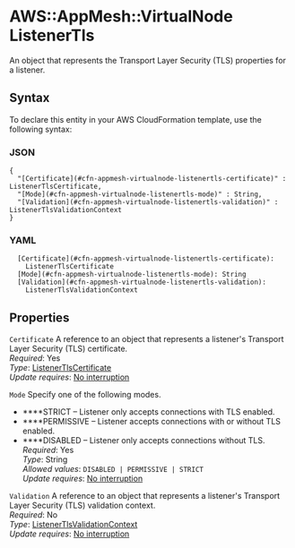 # AWS::AppMesh::VirtualNode ListenerTls<a name="aws-properties-appmesh-virtualnode-listenertls"></a>

An object that represents the Transport Layer Security \(TLS\) properties for a listener\.

## Syntax<a name="aws-properties-appmesh-virtualnode-listenertls-syntax"></a>

To declare this entity in your AWS CloudFormation template, use the following syntax:

### JSON<a name="aws-properties-appmesh-virtualnode-listenertls-syntax.json"></a>

```
{
  "[Certificate](#cfn-appmesh-virtualnode-listenertls-certificate)" : ListenerTlsCertificate,
  "[Mode](#cfn-appmesh-virtualnode-listenertls-mode)" : String,
  "[Validation](#cfn-appmesh-virtualnode-listenertls-validation)" : ListenerTlsValidationContext
}
```

### YAML<a name="aws-properties-appmesh-virtualnode-listenertls-syntax.yaml"></a>

```
  [Certificate](#cfn-appmesh-virtualnode-listenertls-certificate): 
    ListenerTlsCertificate
  [Mode](#cfn-appmesh-virtualnode-listenertls-mode): String
  [Validation](#cfn-appmesh-virtualnode-listenertls-validation): 
    ListenerTlsValidationContext
```

## Properties<a name="aws-properties-appmesh-virtualnode-listenertls-properties"></a>

`Certificate`  <a name="cfn-appmesh-virtualnode-listenertls-certificate"></a>
A reference to an object that represents a listener's Transport Layer Security \(TLS\) certificate\.  
*Required*: Yes  
*Type*: [ListenerTlsCertificate](aws-properties-appmesh-virtualnode-listenertlscertificate.md)  
*Update requires*: [No interruption](https://docs.aws.amazon.com/AWSCloudFormation/latest/UserGuide/using-cfn-updating-stacks-update-behaviors.html#update-no-interrupt)

`Mode`  <a name="cfn-appmesh-virtualnode-listenertls-mode"></a>
Specify one of the following modes\.  
+ ****STRICT – Listener only accepts connections with TLS enabled\. 
+ ****PERMISSIVE – Listener accepts connections with or without TLS enabled\.
+ ****DISABLED – Listener only accepts connections without TLS\. 
*Required*: Yes  
*Type*: String  
*Allowed values*: `DISABLED | PERMISSIVE | STRICT`  
*Update requires*: [No interruption](https://docs.aws.amazon.com/AWSCloudFormation/latest/UserGuide/using-cfn-updating-stacks-update-behaviors.html#update-no-interrupt)

`Validation`  <a name="cfn-appmesh-virtualnode-listenertls-validation"></a>
A reference to an object that represents a listener's Transport Layer Security \(TLS\) validation context\.  
*Required*: No  
*Type*: [ListenerTlsValidationContext](aws-properties-appmesh-virtualnode-listenertlsvalidationcontext.md)  
*Update requires*: [No interruption](https://docs.aws.amazon.com/AWSCloudFormation/latest/UserGuide/using-cfn-updating-stacks-update-behaviors.html#update-no-interrupt)